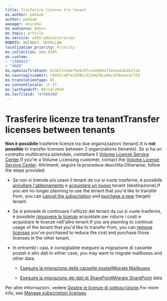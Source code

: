 ```yaml
---
title: Trasferire licenze tra tenant
ms.author: pebaum
author: pebaum
manager: mnirkhe
ms.audience: Admin
ms.topic: article
ms.service: o365-administration
ROBOTS: NOINDEX, NOFOLLOW
localization_priority: Priority
ms.collection: Adm_O365
ms.custom:
- "1500021"
- "4689"
ms.openlocfilehash: 6c9bf1cbde75e0c87ce2e004ef1b1eee3b2b2fa3
ms.sourcegitcommit: c6692ce0fa1358ec3529e59ca0ecdfdea4cdc759
ms.translationtype: HT
ms.contentlocale: it-IT
ms.lasthandoff: 09/14/2020
ms.locfileid: "47669288"
---
```

# <a name="transfer-licenses-between-tenants"></a><span data-ttu-id="835fe-102">Trasferire licenze tra tenant</span><span class="sxs-lookup"><span data-stu-id="835fe-102">Transfer licenses between tenants</span></span>

<span data-ttu-id="835fe-103">**Non è possibile** trasferire licenze tra due organizzazioni (tenant).</span><span class="sxs-lookup"><span data-stu-id="835fe-103">It is **not possible** to transfer licenses between 2 organizations (tenants).</span></span> <span data-ttu-id="835fe-104">Se si ha un contratto multilicenza aziendale, contattare il [Volume License Service Center](https://support.microsoft.com/help/4471406/how-to-contact-the-microsoft-volume-licensing-service-center).</span><span class="sxs-lookup"><span data-stu-id="835fe-104">If you're a Volume Licensing customer, contact the [Volume License Service Center](https://support.microsoft.com/help/4471406/how-to-contact-the-microsoft-volume-licensing-service-center).</span></span> <span data-ttu-id="835fe-105">Altrimenti, seguire la procedura descritta:</span><span class="sxs-lookup"><span data-stu-id="835fe-105">Otherwise, follow the steps provided:</span></span> 

- <span data-ttu-id="835fe-106">Se non si intende più usare il tenant da cui si vuole trasferire, è possibile [annullare l'abbonamento](https://admin.microsoft.com/Adminportal/Home?source=applauncher#/subscriptions) e [acquistare un nuovo](https://products.office.com/compare-all-microsoft-office-products-b?rtc=1&activetab=tab:primaryr2) tenant (destinazione).</span><span class="sxs-lookup"><span data-stu-id="835fe-106">If you are no longer planning to use the tenant that you'd like to transfer from, you can [cancel the subscription](https://admin.microsoft.com/Adminportal/Home?source=applauncher#/subscriptions) and [purchase a new](https://products.office.com/compare-all-microsoft-office-products-b?rtc=1&activetab=tab:primaryr2) (target) tenant.</span></span>

- <span data-ttu-id="835fe-107">Se si prevede di continuare l'utilizzo del tenant da cui si vuole trasferire, è possibile [rimuovere le licenze](https://docs.microsoft.com/microsoft-365/commerce/licenses/buy-licenses?view=o365-worldwide) acquistate per ridurre i costi e acquistare le licenze nell'altro tenant.</span><span class="sxs-lookup"><span data-stu-id="835fe-107">If you are planning to continue usage of the tenant that you'd like to transfer from, you can [remove licenses](https://docs.microsoft.com/microsoft-365/commerce/licenses/buy-licenses?view=o365-worldwide) you've purchased to reduce the cost and purchase those licenses in the other tenant.</span></span>

- <span data-ttu-id="835fe-108">In entrambi i casi, è consigliabile eseguire la migrazione di cassette postali e altri dati.</span><span class="sxs-lookup"><span data-stu-id="835fe-108">In either case, you may want to migrate mailboxes and other data.</span></span>

    - [<span data-ttu-id="835fe-109">Eseguire la migrazione delle cassette postali</span><span class="sxs-lookup"><span data-stu-id="835fe-109">Migrate Mailboxes</span></span>](https://docs.microsoft.com/Exchange/mailbox-migration/migrate-mailboxes-across-tenants)

    - <span data-ttu-id="835fe-110">[Eseguire la migrazione dei dati di SharePoint](https://aka.ms/modernSpoAdminCenter/CloudContentMigrations)</span><span class="sxs-lookup"><span data-stu-id="835fe-110">[Migrate SharePoint](https://aka.ms/modernSpoAdminCenter/CloudContentMigrations) data</span></span>

<span data-ttu-id="835fe-111">Per altre informazioni, vedere [Gestire le licenze di sottoscrizione](https://docs.microsoft.com/microsoft-365/commerce/licenses/buy-licenses?view=o365-worldwide).</span><span class="sxs-lookup"><span data-stu-id="835fe-111">For more info, see [Manage subscription licenses](https://docs.microsoft.com/microsoft-365/commerce/licenses/buy-licenses?view=o365-worldwide).</span></span>
